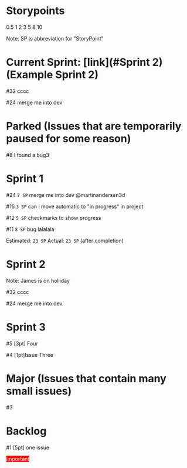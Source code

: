 # Storypoints

0.5 1 2 3 5 8 10

Note: SP is abbreviation for "StoryPoint"


# Current Sprint: [link](#Sprint 2) (Example Sprint 2)

#32     cccc

#24     merge me into dev



# Parked (Issues that are temporarily paused for some reason)

#8	I found a bug3


# Sprint 1

#24 `7 SP`	merge me into dev @martinandersen3d

#16	`3 SP` can i move automatic to "in progress" in project

#12	`5 SP` checkmarks to show progress

#11	`8 SP` bug lalalala

Estimated: `23 SP` 
Actual:    `23 SP`  (after completion)



# Sprint 2

Note: James is on holliday

#32     cccc

#24     merge me into dev


# Sprint 3

#5	[3pt] Four

#4	[1pt]Issue Three



# Major (Issues that contain many small issues)

#3



# Backlog

#1	[5pt] one issue

<span class="label" style="background-color: rgb(255, 0, 0); color: white;">
    important
</span>
